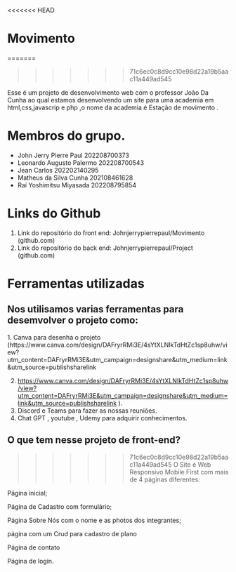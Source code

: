 
<<<<<<< HEAD
# Movimento
=======
>>>>>>> 71c6ec0c8d9cc10e98d22a19b5aac11a449ad545
<p>Esse é um projeto de desenvolvimento web com o professor João Da Cunha ao qual estamos desenvolvendo um site para uma academia em html,css,javascrip e php ,o nome da academia é Estação de movimento .</p>

# <h1>Membros do grupo.</h1>
+ John Jerry Pierre Paul 202208700373
+ Leonardo Augusto Palermo 202208700543
+ Jean Carlos 202202140295
+ Matheus da Silva Cunha 202108461628
+ Raí Yoshimitsu Miyasada 202208795854

# Links do Github
1. Link do repositório do front end: Johnjerrypierrepaul/Movimento (github.com)
2. Link do repositório do back end: Johnjerrypierrepaul/Project (github.com)


  # Ferramentas utilizadas
  <h2>Nos utilisamos varias ferramentas para desemvolver o projeto como:</h2>
  1. Canva para desenha o projeto (https://www.canva.com/design/DAFryrRMi3E/4sYtXLNIkTdHtZc1sp8uhw/view?utm_content=DAFryrRMi3E&utm_campaign=designshare&utm_medium=link&utm_source=publishsharelink

2. https://www.canva.com/design/DAFryrRMi3E/4sYtXLNIkTdHtZc1sp8uhw/view?utm_content=DAFryrRMi3E&utm_campaign=designshare&utm_medium=link&utm_source=publishsharelink
).
  2. Discord e Teams para fazer as nossas reuniões.
  3. Chat GPT , youtube , Udemy para adquirir conhecimentos.

  ## O que tem nesse projeto de front-end?
>>>>>>> 71c6ec0c8d9cc10e98d22a19b5aac11a449ad545
  O Site é Web Responsivo Mobile First com mais de 4 páginas diferentes: 

Página inicial;  

Página de Cadastro com formulário;  

Página Sobre Nós com o nome e as photos dos integrantes;  

página com um Crud para cadastro de plano

Página de contato

Página de login. 
